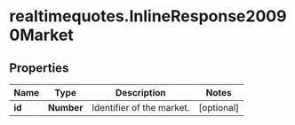 # realtimequotes.InlineResponse20090Market

## Properties

Name | Type | Description | Notes
------------ | ------------- | ------------- | -------------
**id** | **Number** | Identifier of the market. | [optional] 


